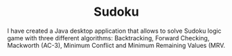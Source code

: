 <center><h1>Sudoku</h1></center>
<p>I have created a Java desktop application that allows to solve Sudoku logic game with three different algorithms: Backtracking, Forward Checking, Mackworth (AC-3), Minimum Conflict and Minimum Remaining Values (MRV.</p>

